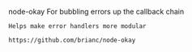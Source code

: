node-okay
	For bubbling errors up the callback chain

	Helps make error handlers more modular

	https://github.com/brianc/node-okay
